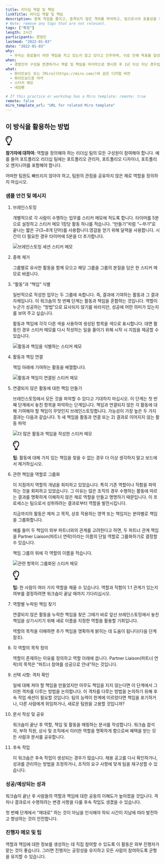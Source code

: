 ```yaml
---
title: 리더십 역할 및 책임
linkTitle: 리더십 역할 및 책임
description: 중복 작업을 줄이고, 충족되지 않은 격차를 파악하고, 팀으로서의 효율성을 개선할 수 있도록 협업하는 그룹의 역할과 책임을 명확히 하고 정리하는 워크숍입니다. 이 방법은 균형이 잡힌 제품 팀보다는 리더십 팀에서 가장 일반적으로 사용하는 방법입니다.
# Note: remove any tags that are not relevant.
tags: ["확장"]
length: 2시간
participants: 경영진
lastmod: "2022-01-03"
date: "2022-01-03"
why:
  - 우리는 동료들이 어떤 책임을 지고 있는지 알고 있다고 간주하며, 이로 인해 목표를 달성하지 못하거나 일을 중복해서 하기도 합니다. 이 워크숍은 제품 팀보다 책임이 명확하지 않은 경영진에 특히 유용합니다.
when:
  - 경영진의 구성을 변경하거나 역할 및 책임을 마지막으로 명시한 후 1년 이상 지난 경우입니다.
what:
  - 화이트보드 또는 [Miro](https://miro.com/)와 같은 디지털 버전
  - 화이트보드용 마커
  - 스티커 메모
  - 네임펜

# If this practice or workshop has a Miro template: remote: true
remote: false
miro_template_url: "URL for related Miro template"
---
```


<h2 id="how-to-use-this-method">이 방식을 활용하는
방법</h2>

<div class="callout td-box--gray-darkest p-3 my-5
border-bottom border-right border-left border-top row"><div
class="col-1 row align-items-center
justify-content-center"><svg height="30"
aria-hidden="true" focusable="false"
data-prefix="far" data-icon="lightbulb"
role="img" xmlns="http://www.w3.org/2000/svg"
viewBox="0 0 352 512" class="svg-inline--fa
fa-lightbulb"><path fill="currentColor"
d="M176 80c-52.94 0-96 43.06-96 96 0 8.84 7.16 16 16 16s16-7.16
16-16c0-35.3 28.72-64 64-64 8.84 0 16-7.16 16-16s-7.16-16-16-16zM96.06
459.17c0 3.15.93 6.22 2.68 8.84l24.51 36.84c2.97 4.46 7.97 7.14 13.32
7.14h78.85c5.36 0 10.36-2.68 13.32-7.14l24.51-36.84c1.74-2.62 2.67-5.7
2.68-8.84l.05-43.18H96.02l.04 43.18zM176 0C73.72 0 0 82.97 0 176c0
44.37 16.45 84.85 43.56 115.78 16.64 18.99 42.74 58.8 52.42
92.16v.06h48v-.12c-.01-4.77-.72-9.51-2.15-14.07-5.59-17.81-22.82-64.77-62.17-109.67-20.54-23.43-31.52-53.15-31.61-84.14-.2-73.64
59.67-128 127.95-128 70.58 0 128 57.42 128 128 0 30.97-11.24
60.85-31.65 84.14-39.11 44.61-56.42 91.47-62.1 109.46a47.507 47.507 0
0 0-2.22 14.3v.1h48v-.05c9.68-33.37 35.78-73.18 52.42-92.16C335.55
260.85 352 220.37 352 176 352 78.8 273.2 0 176 0z"
class=""></path></svg></div><div
class="col-11"><p><p><strong>참가자에
대하여:</strong> 역할을 정의해야 하는 리더십 팀의 모든 구성원이 참여해야 합니다. 예를 들어 포트폴리오
리더십 팀에는 포트폴리오 관리자, 포트폴리오 디자이너, 포트폴리오 엔지니어를 포함해야 합니다.</p>

<p>어떠한 팀원도 빠뜨리지 않아야 하고, 팀원의 관점을 공유하지 않은 채로 역할을 정의하지
마십시오.</p>

</p></div></div>

<div class="bg-gray-dark p-lg-5 p-3 mb-4"><div
class="col-lg-9"><h3
id="sample-agenda--prompts">샘플 안건 및 메시지</h3>

<ol>

<li>

<p>브레인스토밍</p>

<p>개별적으로 각 사람이 수행하는 업무를 스티커 메모에 적도록 합니다. 타이머를 5분으로 설정하고 스티커 메모
1장당 활동 하나를 적습니다. “만들기”처럼 <em>“~하기”</em>로 끝나는 짧은 구(3~8개
단어)를 사용합니다.영감을 얻기 위해 달력을 사용합니다. 시간이 더 필요한 경우 타이머에 5분을 더
추가합니다.</p>

<p><img
src="https://tanzu.vmware.com/developer/practices/leadership-roles-and-accountabilities/images/brainstorm.png"
alt="브레인스토밍 세션 스티커 메모"  /></p>

</li>

<li>

<p>중복 제거</p>

<p>그룹별로 유사한 활동을 함께 모으고 해당 그룹을 그룹의 본질을 담은 한 스티커 메모로
바꿉니다.</p>

</li>

<li>

<p>“활동”과 “책임” 식별</p>

<p>일반적으로 작성한 업무는 두 그룹에 속합니다. 즉, 결과에 기여하는 활동과 그 결과 자체입니다. 이 워크숍의
첫 번째 단계는 활동과 책임을 혼합하는 것입니다. 역할이 누군가 성공하는 “방법”으로 묘사되지 않기를 바라지만, 성공에 어떤
의미가 있는지를 보여 주고 싶습니다.</p>

<p>활동과 책임에 각각 다른 색을 사용하여 생성된 항목을 색으로 표시합니다. 대면 활동인 경우 스티커 메모를 다시
작성하는 일을 줄이기 위해 시작 시 지침을 제공할 수 있습니다.</p>

<p><img
src="https://tanzu.vmware.com/developer/practices/leadership-roles-and-accountabilities/images/identify.png"
alt="활동과 책임을 식별하는 스티커 메모"  /></p>

</li>

<li>

<p>활동과 책임 연결</p>

<p>책임 아래에 기여하는 활동을 배열합니다.</p>

<p><img
src="https://tanzu.vmware.com/developer/practices/leadership-roles-and-accountabilities/images/associate.png"
alt="활동과 책임이 연결된 스티커 메모"  /></p>

</li>

<li>

<p>연결되지 않은 활동에 대한 책임 만들기</p>

<p>브레인스토밍에서 모든 것을 파악할 수 있다고 기대하지 마십시오. 이 단계는 첫 번째 단계에서 놓친 항목을
파악하는 단계입니다. 책임과 연결되지 않은 각 활동에 대해 기여해야 할 책임이 무엇인지 브레인스토밍합니다. 가능성이 가장 높은
두 가지 결과는 다음과 같습니다. 1) 새 책임을 활동과 연결 또는 2) 결과로 이어지지 않는 활동 파악</p>

<p><img
src="https://tanzu.vmware.com/developer/practices/leadership-roles-and-accountabilities/images/create.png"
alt="더 많은 활동과 책임을 작성한 스티커 메모"  /></p>

<div class="callout td-box--gray-darkest p-3 my-5
border-bottom border-right border-left border-top row"><div
class="col-1 row align-items-center
justify-content-center"><svg height="30"
aria-hidden="true" focusable="false"
data-prefix="far" data-icon="lightbulb"
role="img" xmlns="http://www.w3.org/2000/svg"
viewBox="0 0 352 512" class="svg-inline--fa
fa-lightbulb"><path fill="currentColor"
d="M176 80c-52.94 0-96 43.06-96 96 0 8.84 7.16 16 16 16s16-7.16
16-16c0-35.3 28.72-64 64-64 8.84 0 16-7.16 16-16s-7.16-16-16-16zM96.06
459.17c0 3.15.93 6.22 2.68 8.84l24.51 36.84c2.97 4.46 7.97 7.14 13.32
7.14h78.85c5.36 0 10.36-2.68 13.32-7.14l24.51-36.84c1.74-2.62 2.67-5.7
2.68-8.84l.05-43.18H96.02l.04 43.18zM176 0C73.72 0 0 82.97 0 176c0
44.37 16.45 84.85 43.56 115.78 16.64 18.99 42.74 58.8 52.42
92.16v.06h48v-.12c-.01-4.77-.72-9.51-2.15-14.07-5.59-17.81-22.82-64.77-62.17-109.67-20.54-23.43-31.52-53.15-31.61-84.14-.2-73.64
59.67-128 127.95-128 70.58 0 128 57.42 128 128 0 30.97-11.24
60.85-31.65 84.14-39.11 44.61-56.42 91.47-62.1 109.46a47.507 47.507 0
0 0-2.22 14.3v.1h48v-.05c9.68-33.37 35.78-73.18 52.42-92.16C335.55
260.85 352 220.37 352 176 352 78.8 273.2 0 176 0z"
class=""></path></svg></div><div
class="col-11"><p><strong>팁</strong>:
활동에 대해 가치 있는 책임을 찾을 수 없는 경우 더 이상 생각하지 말고 보드에서
제거하십시오.</p></div></div>

</li>

<li>

<p>관련 책임을 역할로 그룹화</p>

<p>이 지점까지 역할의 개념을 회피하고 있었습니다. 특히 기존 역할이나 직함을 파악하는 것을 회피하고 있었습니다.
그 이유는 많은 조직의 경우 수행하는 활동에 따르는 결과를 명확하게 이해하지 않은 채로 역할을 만들고 명명하기 때문입니다. 이
프로세스는 팀으로서 성취하려는 결과로부터 역할을 발전시킵니다.</p>

<p>지금까지의 활동은 제쳐 고 목적, 상호 작용하는 영역 또는 책임지는 분야별로 책임을
그룹화합니다.</p>

<p>예를 들어 두 책임이 외부 파트너와의 관계를 고려한다고 하면, 두 파트너 관계 책임을 Partner
Liaison(파트너 연락)이라는 이름의 단일 역할로 그룹화하기로 결정할 수 있습니다.</p>

<p>책임 그룹의 위에 각 역할의 이름을 적습니다.</p>

<p><img
src="https://tanzu.vmware.com/developer/practices/leadership-roles-and-accountabilities/images/group.png"
alt="관련 항목이 그룹화된 스티커 메모"  /></p>

<div class="callout td-box--gray-darkest p-3 my-5
border-bottom border-right border-left border-top row"><div
class="col-1 row align-items-center
justify-content-center"><svg height="30"
aria-hidden="true" focusable="false"
data-prefix="far" data-icon="lightbulb"
role="img" xmlns="http://www.w3.org/2000/svg"
viewBox="0 0 352 512" class="svg-inline--fa
fa-lightbulb"><path fill="currentColor"
d="M176 80c-52.94 0-96 43.06-96 96 0 8.84 7.16 16 16 16s16-7.16
16-16c0-35.3 28.72-64 64-64 8.84 0 16-7.16 16-16s-7.16-16-16-16zM96.06
459.17c0 3.15.93 6.22 2.68 8.84l24.51 36.84c2.97 4.46 7.97 7.14 13.32
7.14h78.85c5.36 0 10.36-2.68 13.32-7.14l24.51-36.84c1.74-2.62 2.67-5.7
2.68-8.84l.05-43.18H96.02l.04 43.18zM176 0C73.72 0 0 82.97 0 176c0
44.37 16.45 84.85 43.56 115.78 16.64 18.99 42.74 58.8 52.42
92.16v.06h48v-.12c-.01-4.77-.72-9.51-2.15-14.07-5.59-17.81-22.82-64.77-62.17-109.67-20.54-23.43-31.52-53.15-31.61-84.14-.2-73.64
59.67-128 127.95-128 70.58 0 128 57.42 128 128 0 30.97-11.24
60.85-31.65 84.14-39.11 44.61-56.42 91.47-62.1 109.46a47.507 47.507 0
0 0-2.22 14.3v.1h48v-.05c9.68-33.37 35.78-73.18 52.42-92.16C335.55
260.85 352 220.37 352 176 352 78.8 273.2 0 176 0z"
class=""></path></svg></div><div
class="col-11"><p><strong>팁:</strong> 한
사람이 여러 가지 역할을 채울 수 있습니다. 역할과 직함이 1:1 관계가 있는지 여부를 결정하려면 워크숍이 끝날 때까지
기다리십시오.</p></div></div>

</li>

<li>

<p>역할별 누락된 책임 찾기</p>

<p>연결되지 않은 활동을 누락한 책임을 찾은 그때가 바로 앞선 브레인스토밍에서 놓친 책임을 상기시키기 위해 새로
이름을 지정한 역할을 활용할 기회입니다.</p>

<p>역할의 목적을 이해하면 추가 책임을 명확하게 밝히는 데 도움이 됩니다(다음 단계 참조).</p>

</li>

<li>

<p>각 역할의 목적 정의</p>

<p>역할이 존재하는 이유를 정의하고 역할 아래에 씁니다. Partner Liaison(파트너 연락)의 목적은
“파트너 참여를 성공으로 안내”하는 것입니다.</p>

</li>

<li>

<p>선택 사항: 격차 확인</p>

<p>일에 대해 져야 할 책임을 만들었지만 아무도 책임을 지지 않는다면 이 단계에서 그러한 격차를 다루는 방법을
논의합니다. 이 격차를 다루는 방법을 논의하기 위해 후속 작업 세션이 필요할 것입니다. 팀의 능력이 한계에 이르렀다면 책임을
포기하거나, 다른 사람에게 위임하거나, 새로운 팀원을 고용할 것입니까?</p>

</li>

<li>

<p>문서 작성 및 공유</p>

<p>워크숍이 끝난 후 역할, 책임 및 활동을 매핑하는 문서를 작성합니다. 워크숍 참석자, 부하 직원, 상사 및
조직에서 이러한 역할을 명확하게 함으로써 혜택을 받는 모든 사람과 문서를 공유합니다.</p>

</li>

<li>

<p>후속 작업</p>

<p>이 워크숍은 후속 작업이 생성되는 경우가 많습니다. 채용 공고를 다시 확인하거나, 성과를 관리하는 방법을
조정하거나, 조직의 요구 사항에 맞게 팀을 재구성할 수 있습니다.</p>

</li>

</ol>

</div></div>

<div class="bg-gray-dark p-lg-5 p-3 mb-4"><div
class="col-lg-9"><h3
id="successexpected-outcomes">성공/예상되는 성과</h3>

<p>워크숍이 끝난 후 사람들의 역할과 책임에 대한 공동의 이해도가 높아졌을 것입니다. 격차나 결과로서 수행하려는
변경 사항을 다룰 후속 작업도 생겼을 수 있습니다.</p>

<p>첫 번째 단계에서 “제대로” 하는 것이 아님을 인식해야 하되 시간이 지남에 따라 발전하고 향상하는 것이
안전합니다.</p>

</div></div>

<div class="bg-gray-dark p-lg-5 p-3 mb-4"><div
class="col-lg-9"><h3
id="facilitator-notes--tips">진행자 메모 및 팁</h3>

<p>역할과 책임에 대한 정보를 생성하는 데 직접 참여할 수 있도록 이 활동은 외부 진행자가 맡는 것이 좋습니다.
그러면 진행자는 공정성을 유지하고 모든 사람의 참여하도록 균형을 유지할 수
있습니다.</div></div>
